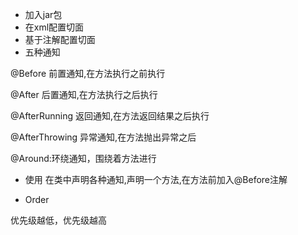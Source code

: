 - 加入jar包
- 在xml配置切面
- 基于注解配置切面
- 五种通知

@Before 前置通知,在方法执行之前执行

@After  后置通知,在方法执行之后执行

@AfterRunning 返回通知,在方法返回结果之后执行

@AfterThrowing 异常通知,在方法抛出异常之后

@Around:环绕通知，围绕着方法进行

- 使用
在类中声明各种通知,声明一个方法,在方法前加入@Before注解

- Order

优先级越低，优先级越高